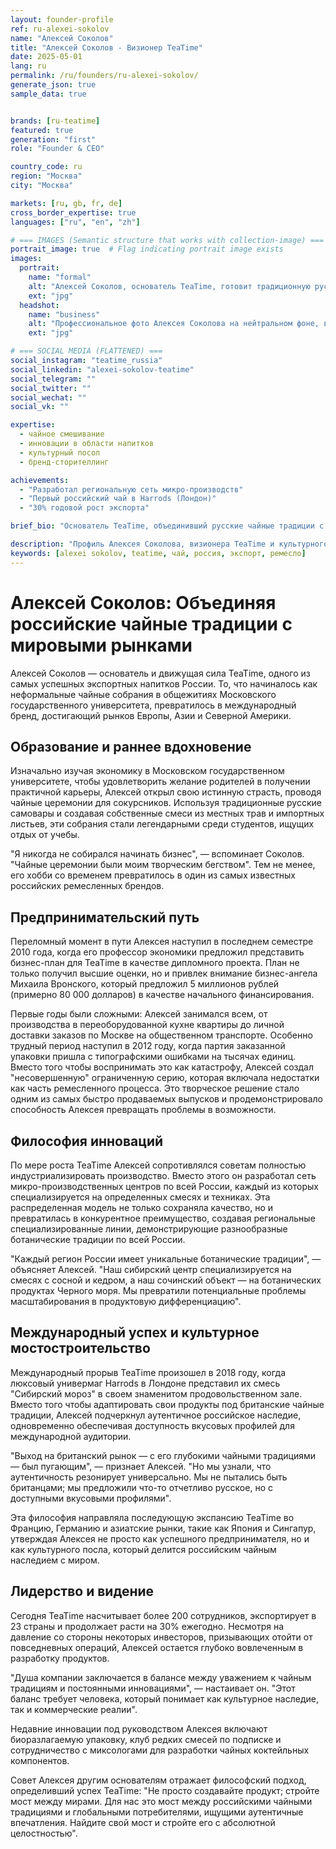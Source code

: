 ```yaml
---
layout: founder-profile
ref: ru-alexei-sokolov
name: "Алексей Соколов"
title: "Алексей Соколов - Визионер TeaTime"
date: 2025-05-01
lang: ru
permalink: /ru/founders/ru-alexei-sokolov/
generate_json: true
sample_data: true


brands: [ru-teatime]
featured: true
generation: "first"
role: "Founder & CEO"

country_code: ru
region: "Москва"
city: "Москва"

markets: [ru, gb, fr, de]
cross_border_expertise: true
languages: ["ru", "en", "zh"]

# === IMAGES (Semantic structure that works with collection-image) ===
portrait_image: true  # Flag indicating portrait image exists
images:
  portrait:
    name: "formal"
    alt: "Алексей Соколов, основатель TeaTime, готовит традиционную русскую чайную церемонию с античным латунным самоваром, одетый в традиционный русский жилет в элегантной чайной комнате"
    ext: "jpg"
  headshot:
    name: "business"
    alt: "Профессиональное фото Алексея Соколова на нейтральном фоне, в деловом костюме с уверенным выражением лица"
    ext: "jpg"

# === SOCIAL MEDIA (FLATTENED) ===
social_instagram: "teatime_russia"
social_linkedin: "alexei-sokolov-teatime"
social_telegram: ""
social_twitter: ""
social_wechat: ""
social_vk: ""

expertise:
  - чайное смешивание
  - инновации в области напитков
  - культурный посол
  - бренд-сторителлинг

achievements:
  - "Разработал региональную сеть микро-производств"
  - "Первый российский чай в Harrods (Лондон)"
  - "30% годовой рост экспорта"

brief_bio: "Основатель TeaTime, объединивший русские чайные традиции с глобальными рынками через инновации и подлинность."

description: "Профиль Алексея Соколова, визионера TeaTime и культурного моста между российскими традициями и мировой чайной индустрией."
keywords: [alexei sokolov, teatime, чай, россия, экспорт, ремесло]
---
```


# Алексей Соколов: Объединяя российские чайные традиции с мировыми рынками

Алексей Соколов — основатель и движущая сила TeaTime, одного из самых успешных экспортных напитков России. То, что начиналось как неформальные чайные собрания в общежитиях Московского государственного университета, превратилось в международный бренд, достигающий рынков Европы, Азии и Северной Америки.

## Образование и раннее вдохновение

Изначально изучая экономику в Московском государственном университете, чтобы удовлетворить желание родителей в получении практичной карьеры, Алексей открыл свою истинную страсть, проводя чайные церемонии для сокурсников. Используя традиционные русские самовары и создавая собственные смеси из местных трав и импортных листьев, эти собрания стали легендарными среди студентов, ищущих отдых от учебы.

"Я никогда не собирался начинать бизнес", — вспоминает Соколов. "Чайные церемонии были моим творческим бегством". Тем не менее, его хобби со временем превратилось в один из самых известных российских ремесленных брендов.

## Предпринимательский путь

Переломный момент в пути Алексея наступил в последнем семестре 2010 года, когда его профессор экономики предложил представить бизнес-план для TeaTime в качестве дипломного проекта. План не только получил высшие оценки, но и привлек внимание бизнес-ангела Михаила Вронского, который предложил 5 миллионов рублей (примерно 80 000 долларов) в качестве начального финансирования.

Первые годы были сложными: Алексей занимался всем, от производства в переоборудованной кухне квартиры до личной доставки заказов по Москве на общественном транспорте. Особенно трудный период наступил в 2012 году, когда партия заказанной упаковки пришла с типографскими ошибками на тысячах единиц. Вместо того чтобы воспринимать это как катастрофу, Алексей создал "несовершенную" ограниченную серию, которая включала недостатки как часть ремесленного процесса. Это творческое решение стало одним из самых быстро продаваемых выпусков и продемонстрировало способность Алексея превращать проблемы в возможности.

## Философия инноваций

По мере роста TeaTime Алексей сопротивлялся советам полностью индустриализировать производство. Вместо этого он разработал сеть микро-производственных центров по всей России, каждый из которых специализируется на определенных смесях и техниках. Эта распределенная модель не только сохраняла качество, но и превратилась в конкурентное преимущество, создавая региональные специализированные линии, демонстрирующие разнообразные ботанические традиции по всей России.

"Каждый регион России имеет уникальные ботанические традиции", — объясняет Алексей. "Наш сибирский центр специализируется на смесях с сосной и кедром, а наш сочинский объект — на ботанических продуктах Черного моря. Мы превратили потенциальные проблемы масштабирования в продуктовую дифференциацию".

## Международный успех и культурное мостостроительство

Международный прорыв TeaTime произошел в 2018 году, когда люксовый универмаг Harrods в Лондоне представил их смесь "Сибирский мороз" в своем знаменитом продовольственном зале. Вместо того чтобы адаптировать свои продукты под британские чайные традиции, Алексей подчеркнул аутентичное российское наследие, одновременно обеспечивая доступность вкусовых профилей для международной аудитории.

"Выход на британский рынок — с его глубокими чайными традициями — был пугающим", — признает Алексей. "Но мы узнали, что аутентичность резонирует универсально. Мы не пытались быть британцами; мы предложили что-то отчетливо русское, но с доступными вкусовыми профилями".

Эта философия направляла последующую экспансию TeaTime во Францию, Германию и азиатские рынки, такие как Япония и Сингапур, утверждая Алексея не просто как успешного предпринимателя, но и как культурного посла, который делится российским чайным наследием с миром.

## Лидерство и видение

Сегодня TeaTime насчитывает более 200 сотрудников, экспортирует в 23 страны и продолжает расти на 30% ежегодно. Несмотря на давление со стороны некоторых инвесторов, призывающих отойти от повседневных операций, Алексей остается глубоко вовлеченным в разработку продуктов.

"Душа компании заключается в балансе между уважением к чайным традициям и постоянными инновациями", — настаивает он. "Этот баланс требует человека, который понимает как культурное наследие, так и коммерческие реалии".

Недавние инновации под руководством Алексея включают биоразлагаемую упаковку, клуб редких смесей по подписке и сотрудничество с миксологами для разработки чайных коктейльных компонентов.

Совет Алексея другим основателям отражает философский подход, определивший успех TeaTime: "Не просто создавайте продукт; стройте мост между мирами. Для нас это мост между российскими чайными традициями и глобальными потребителями, ищущими аутентичные впечатления. Найдите свой мост и стройте его с абсолютной целостностью".
